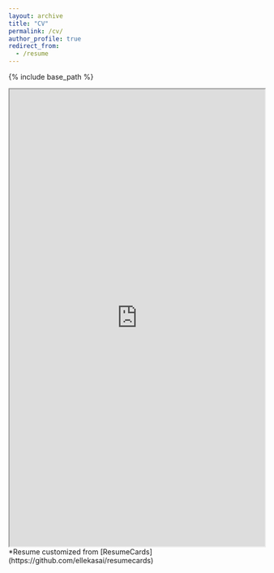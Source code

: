 ```yaml
---
layout: archive
title: "CV"
permalink: /cv/
author_profile: true
redirect_from:
  - /resume
---
```


{% include base_path %}

<iframe src="https://docs.google.com/viewerng/viewer?url=https://shanmukha-MaiL.github.io/files/ShanmukhaVellamcheti_Resume.pdf&embedded=true" height="900px" width="100%" >
</iframe>
*Resume customized from [ResumeCards](https://github.com/ellekasai/resumecards)
<!--
<embed src="https://shanmukha-MaiL.github.io/files/ShanmukhaVellamcheti_Resume.pdf" type="application/pdf" width="600px" height="400px" />
-->

